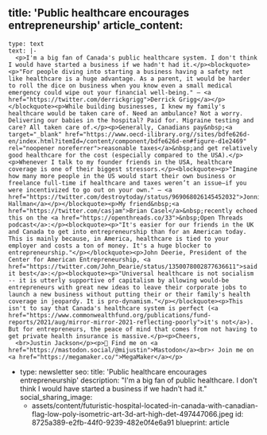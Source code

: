 title: 'Public healthcare encourages entrepreneurship'
article_content:
  -
    type: text
    text: |-
      <p>I'm a big fan of Canada's public healthcare system. I don't think I would have started a business if we hadn't had it.</p><blockquote><p>"For people diving into starting a business having a safety net like healthcare is a huge advantage. As a parent, it would be harder to roll the dice on business when you know even a small medical emergency could wipe out your financial well-being." – <a href="https://twitter.com/derrickgrigg">Derrick Grigg</a></p></blockquote><p>While building businesses, I knew my family's healthcare would be taken care of. Need an ambulance? Not a worry. Delivering our babies in the hospital? Paid for. Migraine testing and care? All taken care of.</p><p>Generally, Canadians pay&nbsp;<a target="_blank" href="https://www.oecd-ilibrary.org//sites/bdfe626d-en/index.html?itemId=/content/component/bdfe626d-en#figure-d1e2469" rel="noopener noreferrer">reasonable taxes</a>&nbsp;and get relatively good healthcare for the cost (especially compared to the USA).</p><p>Whenever I talk to my founder friends in the USA, healthcare coverage is one of their biggest stressors.</p><blockquote><p>"Imagine how many more people in the US would start their own business or freelance full-time if healthcare and taxes weren’t an issue—if you were incentivized to go out on your own." – <a href="https://twitter.com/destroytoday/status/969068026145452032">Jonnie Hallman</a></p></blockquote><p>My friend&nbsp;<a href="https://twitter.com/casjam">Brian Casel</a>&nbsp;recently echoed this on the <a href="https://openthreads.co/33">&nbsp;Open Threads podcast</a>:</p><blockquote><p>"It's easier for our friends in the UK and Canada to get into entrepreneurship than for an American today. This is mainly because, in America, healthcare is tied to your employer and costs a ton of money. It's a huge blocker to entrepreneurship."</p></blockquote><p>John Deerie, President of the Center for American Entrepreneurship, <a href="https://twitter.com/John_Dearie/status/1350078002877636611">said it best</a>:</p><blockquote><p>"Universal healthcare is not socialism -- it is utterly supportive of capitalism by allowing would-be entrepreneurs with great new ideas to leave their corporate jobs to  launch a new business without putting their or their family's health coverage in jeopardy. It is pro-dynamism."</p></blockquote><p>This isn't to say that Canada's healthcare system is perfect (<a href="https://www.commonwealthfund.org/publications/fund-reports/2021/aug/mirror-mirror-2021-reflecting-poorly">it's not</a>). But for entrepreneurs, the peace of mind that comes from not having to get private health insurance is massive.</p><p>Cheers,
      <br>Justin Jackson</p><p>🐘 Find me on <a href="https://mastodon.social/@mijustin">Mastodon</a><br>⚡ Join me on <a href="https://megamaker.co/">MegaMaker</a></p>
  -
    type: newsletter
seo:
  title: 'Public healthcare encourages entrepreneurship'
  description: "I'm a big fan of public healthcare. I don't think I would have started a business if we hadn't had it."
social_sharing_image:
    - assets/content/futuristic-hospital-located-in-canada-with-canadian-flag-low-poly-isometric-art-3d-art-high-det-497447066.jpeg
id: 8725a389-e2fb-44f0-9239-482e0f4e6a91
blueprint: article
